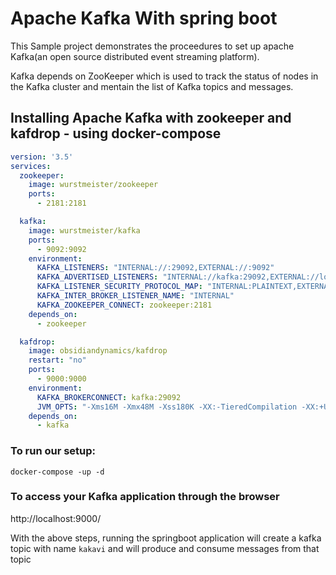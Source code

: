 # Apache Kafka With spring boot

This Sample project demonstrates the proceedures to set up apache Kafka(an open source distributed event streaming platform).

Kafka depends on ZooKeeper which is used to track the status of nodes in the Kafka cluster and mentain the list of Kafka topics and messages.

## Installing Apache Kafka with zookeeper and kafdrop - using docker-compose

```yaml
version: '3.5'
services:
  zookeeper:
    image: wurstmeister/zookeeper
    ports:
      - 2181:2181

  kafka:
    image: wurstmeister/kafka
    ports:
      - 9092:9092
    environment:
      KAFKA_LISTENERS: "INTERNAL://:29092,EXTERNAL://:9092"
      KAFKA_ADVERTISED_LISTENERS: "INTERNAL://kafka:29092,EXTERNAL://localhost:9092"
      KAFKA_LISTENER_SECURITY_PROTOCOL_MAP: "INTERNAL:PLAINTEXT,EXTERNAL:PLAINTEXT"
      KAFKA_INTER_BROKER_LISTENER_NAME: "INTERNAL"
      KAFKA_ZOOKEEPER_CONNECT: zookeeper:2181
    depends_on:
      - zookeeper

  kafdrop:
    image: obsidiandynamics/kafdrop
    restart: "no"
    ports:
      - 9000:9000
    environment:
      KAFKA_BROKERCONNECT: kafka:29092
      JVM_OPTS: "-Xms16M -Xmx48M -Xss180K -XX:-TieredCompilation -XX:+UseStringDeduplication -noverify"
    depends_on:
      - kafka
```

### To run our setup:

```docker-compose -up -d```

### To access your Kafka application through the browser
  http://localhost:9000/

With the above steps, running the springboot application will create a kafka topic with name ```kakavi``` and 
will produce and consume messages from that topic

